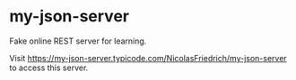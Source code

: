 # my-json-server
Fake online REST server for learning. 

Visit https://my-json-server.typicode.com/NicolasFriedrich/my-json-server to access this server.
